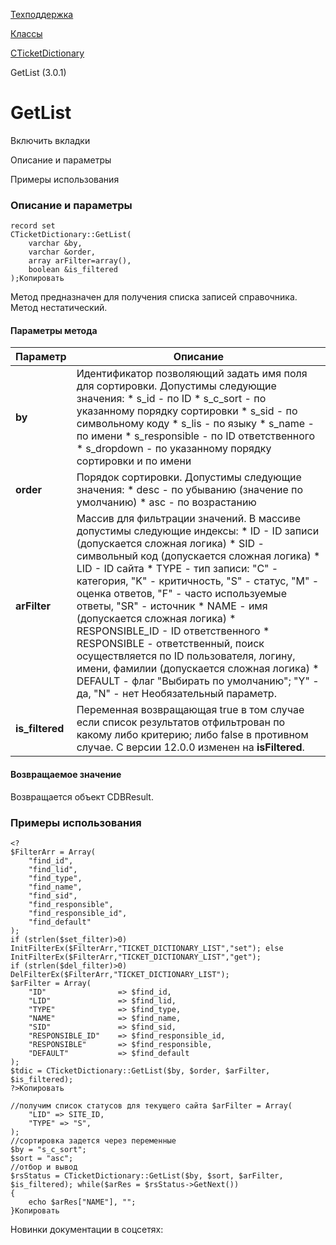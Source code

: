 [Техподдержка](/api_help/support/index.php)

[Классы](/api_help/support/classes/index.php)

[CTicketDictionary](/api_help/support/classes/cticketdictionary/index.php)

GetList (3.0.1)

GetList
=======

Включить вкладки

Описание и параметры

Примеры использования

### Описание и параметры

```
record set
CTicketDictionary::GetList(
	varchar &by,
	varchar &order,
	array arFilter=array(),
	boolean &is_filtered
);Копировать
```

Метод предназначен для получения списка записей справочника. Метод нестатический.

#### Параметры метода

| Параметр | Описание |
| --- | --- |
| **by** | Идентификатор позволяющий задать имя поля для сортировки. Допустимы следующие значения:  * s\_id - по ID * s\_c\_sort - по указанному порядку сортировки * s\_sid - по символьному коду * s\_lis - по языку * s\_name - по имени * s\_responsible - по ID ответственного * s\_dropdown - по указанному порядку сортировки и по имени |
| **order** | Порядок сортировки. Допустимы следующие значения:  * desc - по убыванию (значение по умолчанию) * asc - по возрастанию |
| **arFilter** | Массив для фильтрации значений. В массиве допустимы следующие индексы:  * ID - ID записи (допускается сложная логика) * SID - символьный код (допускается сложная логика) * LID - ID сайта * TYPE - тип записи: "C" - категория, "K" - критичность, "S" - статус, "M" - оценка ответов, "F" - часто используемые ответы, "SR" - источник * NAME - имя (допускается сложная логика) * RESPONSIBLE\_ID - ID ответственного * RESPONSIBLE - ответственный, поиск осуществляется по ID пользователя, логину, имени, фамилии (допускается сложная логика) * DEFAULT - флаг "Выбирать по умолчанию"; "Y" - да, "N" - нет  Необязательный параметр. |
| **is\_filtered** | Переменная возвращающая true в том случае если список результатов отфильтрован по какому либо критерию; либо false в противном случае. С версии 12.0.0 изменен на **isFiltered**. |

#### Возвращаемое значение

Возвращается объект CDBResult.

### Примеры использования

```
<?
$FilterArr = Array(
	"find_id",
	"find_lid",
	"find_type",
	"find_name",
	"find_sid",
	"find_responsible",
	"find_responsible_id",
	"find_default"
);
if (strlen($set_filter)>0) InitFilterEx($FilterArr,"TICKET_DICTIONARY_LIST","set"); else InitFilterEx($FilterArr,"TICKET_DICTIONARY_LIST","get");
if (strlen($del_filter)>0) DelFilterEx($FilterArr,"TICKET_DICTIONARY_LIST");
$arFilter = Array(
	"ID"				=> $find_id,
	"LID"				=> $find_lid,
	"TYPE"				=> $find_type,
	"NAME"				=> $find_name,
	"SID"				=> $find_sid,
	"RESPONSIBLE_ID"	=> $find_responsible_id,
	"RESPONSIBLE"		=> $find_responsible,
	"DEFAULT"			=> $find_default
);
$tdic = CTicketDictionary::GetList($by, $order, $arFilter, $is_filtered);
?>Копировать
```

```
//получим список статусов для текущего сайта $arFilter = Array(
	"LID" => SITE_ID,
	"TYPE" => "S",
);
//сортировка задется через переменные
$by = "s_c_sort";
$sort = "asc";
//отбор и вывод
$rsStatus = CTicketDictionary::GetList($by, $sort, $arFilter, $is_filtered); while($arRes = $rsStatus->GetNext()) 
{
	echo $arRes["NAME"], "";
}Копировать
```

Новинки документации в соцсетях: